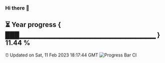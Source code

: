### Hi there 👋
⏳ Year progress { ███▁▁▁▁▁▁▁▁▁▁▁▁▁▁▁▁▁▁▁▁▁▁▁▁▁▁▁ } 11.44 %
---
⏰ Updated on Sat, 11 Feb 2023 18:17:44 GMT
![Progress Bar CI](https://github.com/liununu/liununu/workflows/Progress%20Bar%20CI/badge.svg)

